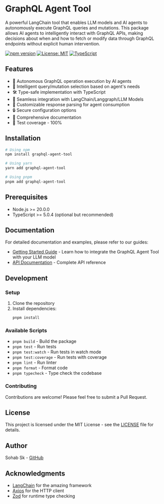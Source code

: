 # GraphQL Agent Tool

A powerful LangChain tool that enables LLM models and AI agents to autonomously execute GraphQL queries and mutations. This package allows AI agents to intelligently interact with GraphQL APIs, making decisions about when and how to fetch or modify data through GraphQL endpoints without explicit human intervention.

[![npm version](https://badge.fury.io/js/graphql-agent-tool.svg)](https://badge.fury.io/js/graphql-agent-tool)
[![License: MIT](https://img.shields.io/badge/License-MIT-yellow.svg)](https://opensource.org/licenses/MIT)
[![TypeScript](https://img.shields.io/badge/%3C%2F%3E-TypeScript-%230074c1.svg)](http://www.typescriptlang.org/)

## Features

- 🤖 Autonomous GraphQL operation execution by AI agents
- 🔄 Intelligent query/mutation selection based on agent's needs
- 🛠️ Type-safe implementation with TypeScript
- 🔌 Seamless integration with LangChain/Langgraph/LLM Models
- 🎯 Customizable response parsing for agent consumption
- 🔒 Secure configuration options
- 📝 Comprehensive documentation
- 🧪 Test coverage - 100%

## Installation

```bash
# Using npm
npm install graphql-agent-tool

# Using yarn
yarn add graphql-agent-tool

# Using pnpm
pnpm add graphql-agent-tool
```

## Prerequisites

- Node.js >= 20.0.0
- TypeScript >= 5.0.4 (optional but recommended)

## Documentation

For detailed documentation and examples, please refer to our guides:

- [Getting Started Guide](./guides/getting-started.md) - Learn how to integrate the GraphQL Agent Tool with your LLM model
- [API Documentation](./docs/README.md) - Complete API reference

## Development

### Setup

1. Clone the repository
2. Install dependencies:
   ```bash
   pnpm install
   ```

### Available Scripts

- `pnpm build` - Build the package
- `pnpm test` - Run tests
- `pnpm test:watch` - Run tests in watch mode
- `pnpm test:coverage` - Run tests with coverage
- `pnpm lint` - Run linter
- `pnpm format` - Format code
- `pnpm typecheck` - Type check the codebase

### Contributing

Contributions are welcome! Please feel free to submit a Pull Request.

## License

This project is licensed under the MIT License - see the [LICENSE](LICENSE) file for details.

## Author

Sohab Sk - [GitHub](https://github.com/ITZSHOAIB)

## Acknowledgments

- [LangChain](https://github.com/langchain-ai/langchain) for the amazing framework
- [Axios](https://axios-http.com/) for the HTTP client
- [Zod](https://zod.dev/) for runtime type checking
